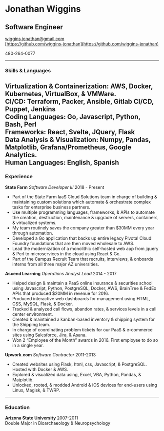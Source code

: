 # Jonathan Wiggins
## Software Engineer

[wiggins.jonathan@gmail.com](mailto:wiggins.jonathan@gmail.com)<br>
[https://github.com/wiggins-jonathan](https://github.com/wiggins-jonathan)<br>

480-264-0077<br>

---

### Skills & Languages
**Virtualization & Containerization**: AWS, Docker, Kubernetes, VirtualBox, & VMWare.<br>
**CI/CD**: Terraform, Packer, Ansible, Gitlab CI/CD, Puppet, Jenkins<br>
**Coding Languages**: Go, Javascript, Python, Bash, Perl<br>
**Frameworks**: React, Svelte, JQuery, Flask<br>
**Data Analysis & Visualization**: Numpy, Pandas, Matplotlib, Grafana/Prometheus, Google Analytics.<br>
**Human Languages**: English, Spanish<br>
---

### Experience
**State Farm** _Software Developer III_ 2018 - Present<br>
* Part of the State Farm IaaS Cloud Solutions team in charge of building & maintaining custom solutions which automate & orchestrate complex tasks for enterprise business partners.
* Use multiple programming languages, frameworks, & APIs to automate the creation, destruction, maintenance & upgrade of servers, containers, & virtualized systems.
* My team routinely saves the company greater than $30MM every year through automation.
* Developed a Go application that backs up entire legacy Pivotal Cloud Foundry foundations that are then moved wholesale to AWS.
* Lead the modernization of a monolithic self-hosted web app from jquery & Perl to microservices in the cloud using React & Go.
* Part of the Campus Recruit Team that recruits, interviews, & onboards interns from all three major AZ universities.

**Ascend Learning** _Operations Analyst Lead_ 2014 - 2017<br>
* Helped design & maintain a PaaS online insurance & securities school using Javascript, Python, PostgreSQL, Docker, AWS, BrainTree & FedEx APIs that produced $20MM in revenue for 2016.
* Produced interactive web dashboards for management using HTML, CSS, MySQL, Flask, & Docker.
* Tracked & analyzed call flows, abandon rates, & services levels in a call center environment.
* Created & maintained  a kanban-based inventory & shipping system for the Shipping team.
* In charge of coordinating problem tickets for our PaaS & e-commerce sites using Salesforce, Jira, & Asana.
* Won 2 “Employee of the Month” awards in 2016. First employee to do so in a single year.

**Upwork.com** _Software Contractor_ 2011-2013<br>
* Created websites using Flask, html, css, Javascript, & PostgreSQL. Hosted with Docker & AWS.
* Explored & visualized data using, Excel, VBA, Python, Pandas, & Matplotlib.
* Unlocked, rooted, & modded Android & iOS devices for end-users using Linux, Magisk, & TWRP.

---

### Education
**Arizona State University** 2007-2011<br>
Double Major in Bioarchaeology & Neuropsychology<br>
